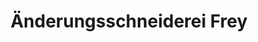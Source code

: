 ---
title: "Änderungsschneiderei Frey"
url: /konstanz/aenderungsschneiderei-frey/
shop: Schneiderei
---